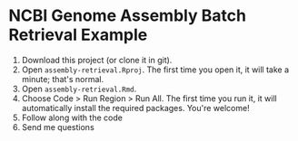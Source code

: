 # NCBI Genome Assembly Batch Retrieval Example

1. Download this project (or clone it in git).
2. Open `assembly-retrieval.Rproj`. The first time you open it, it will take a minute; that's normal.
3. Open `assembly-retrieval.Rmd`.
4. Choose Code > Run Region > Run All. The first time you run it, it will automatically install the required packages. You're welcome!
5. Follow along with the code
6. Send me questions
